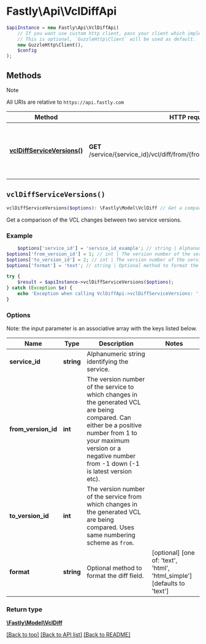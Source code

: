 # Fastly\Api\VclDiffApi


```php
$apiInstance = new Fastly\Api\VclDiffApi(
    // If you want use custom http client, pass your client which implements `GuzzleHttp\ClientInterface`.
    // This is optional, `GuzzleHttp\Client` will be used as default.
    new GuzzleHttp\Client(),
    $config
);
```

## Methods

> [!NOTE]
> All URIs are relative to `https://api.fastly.com`

Method | HTTP request | Description
------ | ------------ | -----------
[**vclDiffServiceVersions()**](VclDiffApi.md#vclDiffServiceVersions) | **GET** /service/{service_id}/vcl/diff/from/{from_version_id}/to/{to_version_id} | Get a comparison of the VCL changes between two service versions


## `vclDiffServiceVersions()`

```php
vclDiffServiceVersions($options): \Fastly\Model\VclDiff // Get a comparison of the VCL changes between two service versions
```

Get a comparison of the VCL changes between two service versions.

### Example
```php
    $options['service_id'] = 'service_id_example'; // string | Alphanumeric string identifying the service.
$options['from_version_id'] = 1; // int | The version number of the service to which changes in the generated VCL are being compared. Can either be a positive number from 1 to your maximum version or a negative number from -1 down (-1 is latest version etc).
$options['to_version_id'] = 2; // int | The version number of the service from which changes in the generated VCL are being compared. Uses same numbering scheme as `from`.
$options['format'] = 'text'; // string | Optional method to format the diff field.

try {
    $result = $apiInstance->vclDiffServiceVersions($options);
} catch (Exception $e) {
    echo 'Exception when calling VclDiffApi->vclDiffServiceVersions: ', $e->getMessage(), PHP_EOL;
}
```

### Options

Note: the input parameter is an associative array with the keys listed below.

Name | Type | Description  | Notes
------------- | ------------- | ------------- | -------------
**service_id** | **string** | Alphanumeric string identifying the service. |
**from_version_id** | **int** | The version number of the service to which changes in the generated VCL are being compared. Can either be a positive number from 1 to your maximum version or a negative number from -1 down (-1 is latest version etc). |
**to_version_id** | **int** | The version number of the service from which changes in the generated VCL are being compared. Uses same numbering scheme as `from`. |
**format** | **string** | Optional method to format the diff field. | [optional] [one of: 'text', 'html', 'html_simple'] [defaults to 'text']

### Return type

[**\Fastly\Model\VclDiff**](../Model/VclDiff.md)

[[Back to top]](#) [[Back to API list]](../../README.md#endpoints)
[[Back to README]](../../README.md)
